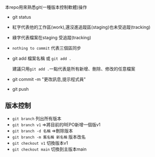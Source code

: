 本repo用來熟悉git(一種版本控制軟體)操作

- git status

 - 紅字代表他的工作區(work),還沒進追蹤區(staging)也未受追蹤(tracking)

 - 綠字代表檔案在staging 受追蹤(tracking)

 - `nothing to commit` 代表三個區同步

- git add 檔案名稱 或 `git add .`

  建議只用`git add .`一點代表是所有新增、刪除、修改的任意檔案

- git commit -m "更改訊息,提示程式員"

- git push

## 版本控制

- `git branch` 列出所有版本
- `git branch v1` =>將目前的REPO新增一個版v1
- `git branch -d 名稱` =>刪除版本
- `git branch -m 舊名稱 新名稱` 版本改名
- `git checkout v1` 切換版本v1
- `git checkout main` 切換到主版本main
